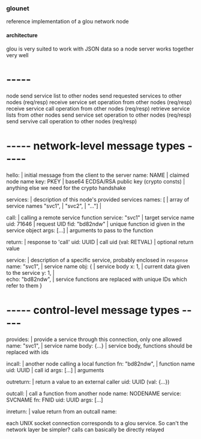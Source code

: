 ### glounet
reference implementation of a glou network node
#### architecture
glou is very suited to work with JSON data so a node server works together very well

# ----- #
node
    send service list to other nodes
    send requested services to other nodes (req/resp)
    receive service set operation from other nodes (req/resp)
    receive service call operation from other nodes (req/resp)
    retrieve service lists from other nodes
    send service set operation to other nodes (req/resp)
    send servive call operation to other nodes (req/resp)

# ----- network-level message types ----- #

hello:                      |  initial message from the client to the server
    name: NAME              |  claimed node name
    key: PKEY               |  base64 ECDSA/RSA public key
    (crypto consts)         |  anything else we need for the crypto handshake

services:                   |  description of this node's provided services
    names: [                |  array of service names
        "svc1",             |
        "svc2",             |
        "..."]              |                          

call:                       | calling a remote service function
    service: "svc1"         | target service name
    uid: 71646              | request UID
    fid: "bd82ndw"          | unique function id given in the service object
    args: [...]             | arguments to pass to the function

return:                     | response to 'call'
    uid: UUID               | call uid
    (val: RETVAL)           | optional return value

service:                    | description of a specific service, probably enclosed in `response`
    name: "svc1",           | service name
    obj: {                  | service body
        x: 1,               | current data given to the service
        y: 1,               |   
        echo: "bd82ndw",    | service functions are replaced with unique IDs which refer to them
    }

# ----- control-level message types ----- #

provides:                   | provide a service through this connection, only one allowed
    name: "svc1",           | service name
    body: {...}             | service body, functions should be replaced with ids

incall:                     | another node calling a local function
    fn: "bd82ndw",          | function name
    uid: UUID               | call id
    args: [...]             | arguments

outreturn:                  | return a value to an external caller
    uid: UUID
    (val: {...})

outcall:                    | call a function from another node
    name: NODENAME
    service: SVCNAME
    fn: FNID
    uid: UUID
    args: [...]

inreturn:                   | value return from an outcall
    name: 

each UNIX socket connection corresponds to a glou service.
So can't the network layer be simpler? calls can basically be directly relayed
